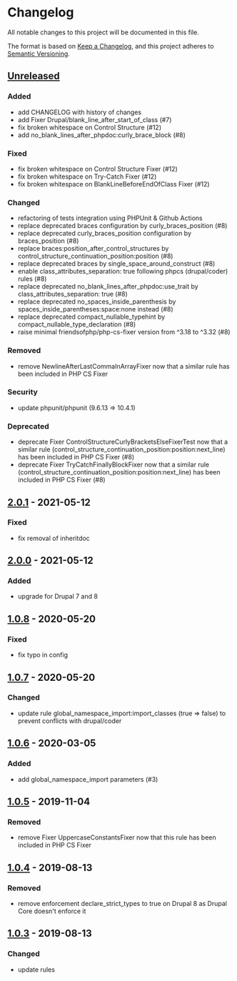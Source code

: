 # Changelog
All notable changes to this project will be documented in this file.

The format is based on [Keep a Changelog](https://keepachangelog.com/en/1.0.0/),
and this project adheres to [Semantic Versioning](https://semver.org/spec/v2.0.0.html).

## [Unreleased]
### Added
- add CHANGELOG with history of changes
- add Fixer Drupal/blank_line_after_start_of_class (#7)
- fix broken whitespace on Control Structure (#12)
- add no_blank_lines_after_phpdoc:curly_brace_block (#8)

### Fixed
- fix broken whitespace on Control Structure Fixer (#12)
- fix broken whitespace on Try-Catch Fixer (#12)
- fix broken whitespace on BlankLineBeforeEndOfClass Fixer (#12)

### Changed
- refactoring of tests integration using PHPUnit & Github Actions
- replace deprecated braces configuration by curly_braces_position (#8)
- replace deprecated curly_braces_position configuration by braces_position (#8)
- replace braces:position_after_control_structures by control_structure_continuation_position:position (#8)
- replace deprecated braces by single_space_around_construct (#8)
- enable class_attributes_separation: true following phpcs (drupal/coder) rules (#8)
- replace deprecated no_blank_lines_after_phpdoc:use_trait by class_attributes_separation: true (#8)
- replace deprecated no_spaces_inside_parenthesis by spaces_inside_parentheses:space:none instead (#8)
- replace deprecated compact_nullable_typehint by compact_nullable_type_declaration (#8)
- raise minimal friendsofphp/php-cs-fixer version from ^3.18 to ^3.32 (#8)

### Removed
- remove NewlineAfterLastCommaInArrayFixer now that a similar rule has been included in PHP CS Fixer

### Security
- update phpunit/phpunit (9.6.13 => 10.4.1)

### Deprecated
- deprecate Fixer ControlStructureCurlyBracketsElseFixerTest now that a similar rule (control_structure_continuation_position:position:next_line) has been included in PHP CS Fixer (#8)
- deprecate Fixer TryCatchFinallyBlockFixer now that a similar rule (control_structure_continuation_position:position:next_line) has been included in PHP CS Fixer (#8)

## [2.0.1] - 2021-05-12
### Fixed
- fix removal of inheritdoc

## [2.0.0] - 2021-05-12
### Added
- upgrade for Drupal 7 and 8

## [1.0.8] - 2020-05-20
### Fixed
- fix typo in config

## [1.0.7] - 2020-05-20
### Changed
- update rule global_namespace_import:import_classes (true => false) to prevent conflicts with drupal/coder

## [1.0.6] - 2020-03-05
### Added
- add global_namespace_import parameters (#3)

## [1.0.5] - 2019-11-04
### Removed
- remove Fixer UppercaseConstantsFixer now that this rule has been included in PHP CS Fixer

## [1.0.4] - 2019-08-13
### Removed
- remove enforcement declare_strict_types to true on Drupal 8 as Drupal Core doesn't enforce it

## [1.0.3] - 2019-08-13
### Changed
- update rules

[Unreleased]: https://github.com/drupol/phpcsfixer-configs-drupal/compare/2.0.1...HEAD
[2.0.1]: https://github.com/drupol/phpcsfixer-configs-drupal/compare/2.0.0...2.0.1
[2.0.0]: https://github.com/drupol/phpcsfixer-configs-drupal/compare/1.0.8...2.0.0
[1.0.8]: https://github.com/drupol/phpcsfixer-configs-drupal/compare/1.0.7...1.0.8
[1.0.7]: https://github.com/drupol/phpcsfixer-configs-drupal/compare/1.0.6...1.0.7
[1.0.6]: https://github.com/drupol/phpcsfixer-configs-drupal/compare/1.0.5...1.0.6
[1.0.5]: https://github.com/drupol/phpcsfixer-configs-drupal/compare/1.0.4...1.0.5
[1.0.4]: https://github.com/drupol/phpcsfixer-configs-drupal/compare/1.0.3...1.0.4
[1.0.3]: https://github.com/drupol/phpcsfixer-configs-drupal/releases/tag/1.0.3
